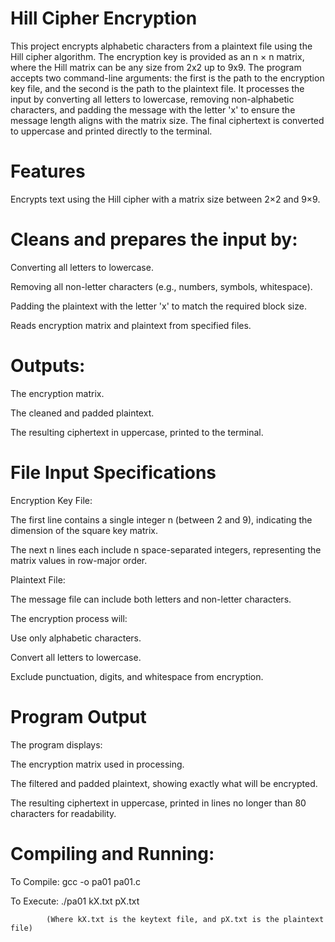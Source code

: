 # Hill Cipher Encryption

This project encrypts alphabetic characters from a plaintext file using the Hill cipher algorithm. The encryption key is provided as an n × n matrix, where the Hill matrix can be any size from 2x2 up to 9x9. The program accepts two command-line arguments: the first is the path to the encryption key file, and the second is the path to the plaintext file. It processes the input by converting all letters to lowercase, removing non-alphabetic characters, and padding the message with the letter 'x' to ensure the message length aligns with the matrix size. The final ciphertext is converted to uppercase and printed directly to the terminal.

# Features
Encrypts text using the Hill cipher with a matrix size between 2×2 and 9×9.

# Cleans and prepares the input by:

Converting all letters to lowercase.

Removing all non-letter characters (e.g., numbers, symbols, whitespace).

Padding the plaintext with the letter 'x' to match the required block size.

Reads encryption matrix and plaintext from specified files.

# Outputs:

The encryption matrix.

The cleaned and padded plaintext.

The resulting ciphertext in uppercase, printed to the terminal.

# File Input Specifications
Encryption Key File:

The first line contains a single integer n (between 2 and 9), indicating the dimension of the square key matrix.

The next n lines each include n space-separated integers, representing the matrix values in row-major order.

Plaintext File:

The message file can include both letters and non-letter characters. 

The encryption process will:

Use only alphabetic characters.

Convert all letters to lowercase.

Exclude punctuation, digits, and whitespace from encryption.

# Program Output
The program displays:

The encryption matrix used in processing.

The filtered and padded plaintext, showing exactly what will be encrypted.

The resulting ciphertext in uppercase, printed in lines no longer than 80 characters for readability.

# Compiling and Running:

To Compile: gcc -o pa01 pa01.c

To Execute: ./pa01 kX.txt pX.txt

            (Where kX.txt is the keytext file, and pX.txt is the plaintext file)
